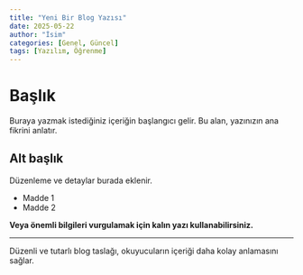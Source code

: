 ```yaml
---
title: "Yeni Bir Blog Yazısı"
date: 2025-05-22
author: "İsim"
categories: [Genel, Güncel]
tags: [Yazılım, Öğrenme]
---
```


# Başlık

Buraya yazmak istediğiniz içeriğin başlangıcı gelir. Bu alan, yazınızın ana fikrini anlatır.

## Alt başlık

Düzenleme ve detaylar burada eklenir.

- Madde 1
- Madde 2

**Veya önemli bilgileri vurgulamak için kalın yazı kullanabilirsiniz.**

---

Düzenli ve tutarlı blog taslağı, okuyucuların içeriği daha kolay anlamasını sağlar.
